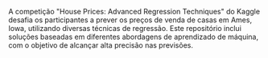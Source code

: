 A competição "House Prices: Advanced Regression Techniques" do Kaggle desafia os participantes a prever os preços de venda de casas em Ames, Iowa, utilizando diversas técnicas de regressão. Este repositório inclui soluções baseadas em diferentes abordagens de aprendizado de máquina, com o objetivo de alcançar alta precisão nas previsões.
